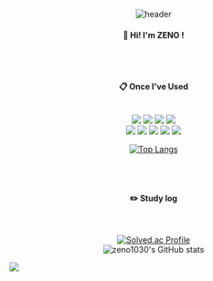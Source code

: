 <div align="center"> 

![header](https://capsule-render.vercel.app/api?type=venom&color=timeGradient&text=Welcome%20to%20ZENO'S%20GitHub%20👋&animation=twinkling&fontColor=d6ace6&fontSize=40&fontAlignY=50&fontAlign=50&height=180)

  
####  :wave: Hi! I'm ZENO !


 <br/>
 <br/>
  
####  :clipboard: Once I've Used 


 <br/>
  
<img src="https://img.shields.io/badge/springboot-6DB33F?style=for-the-badge&logo=springboot&logoColor=white">
<img src="https://img.shields.io/badge/Kotlin-E34F26?style=for-the-badge&logo=Kotlin&logoColor=white">
<img src="https://img.shields.io/badge/Python-1572B6?style=for-the-badge&logo=Python&logoColor=white"> 
<img src="https://img.shields.io/badge/MySQL-4479A1?style=for-the-badge&logo=MySQL&logoColor=white"><br>
<img src="https://img.shields.io/badge/mongodb-47A248?style=for-the-badge&logo=mongodb&logoColor=white">
<img src="https://img.shields.io/badge/aws-232F3E.svg?style=for-the-badge&logo=amazonaws&logoColor=white">
<img src="https://img.shields.io/badge/github-181717?style=for-the-badge&logo=github&logoColor=white">
<img src="https://img.shields.io/badge/VSCode-007ACC?style=for-the-badge&logo=VisualStudioCode&logoColor=white">
<img src="https://img.shields.io/badge/IntelliJ-000000?style=for-the-badge&logo=intellijidea&logoColor=white"><br>

[![Top Langs](https://github-readme-stats.vercel.app/api/top-langs/?username=zeno1030&layout=compact)](https://github.com/anuraghazra/github-readme-stats)<br>
 
   <br/>
   <br/>
 
#### :pencil2: Study log
 
  <br/>

[![Solved.ac Profile](http://mazassumnida.wtf/api/generate_badge?boj=zeno1030)](https://solved.ac/zeno1030)<br>
![zeno1030's GitHub stats](https://github-readme-stats.vercel.app/api?username=zeno1030&show_icons=true&theme=transparent)


</div>

![](./profile-3d-contrib/profile-south-season-animate.svg)

